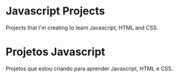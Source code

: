 # Javascript Projects
Projects that I'm creating to learn Javascript, HTML and CSS.

# Projetos Javascript
Projetos que estou criando para aprender Javascript, HTML e CSS.
